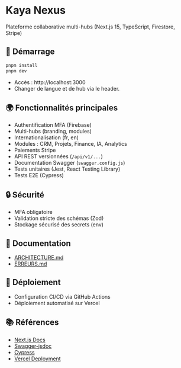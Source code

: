 # Kaya Nexus

Plateforme collaborative multi-hubs (Next.js 15, TypeScript, Firestore, Stripe)

## 🚀 Démarrage

```bash
pnpm install
pnpm dev
```

- Accès : http://localhost:3000
- Changer de langue et de hub via le header.

## 🌍 Fonctionnalités principales
- Authentification MFA (Firebase)
- Multi-hubs (branding, modules)
- Internationalisation (fr, en)
- Modules : CRM, Projets, Finance, IA, Analytics
- Paiements Stripe
- API REST versionnées (`/api/v1/...`)
- Documentation Swagger (`swagger.config.js`)
- Tests unitaires (Jest, React Testing Library)
- Tests E2E (Cypress)

## 🔒 Sécurité
- MFA obligatoire
- Validation stricte des schémas (Zod)
- Stockage sécurisé des secrets (env)

## 📝 Documentation
- [ARCHITECTURE.md](./ARCHITECTURE.md)
- [ERREURS.md](./ERREURS.md)

## 🚀 Déploiement
- Configuration CI/CD via GitHub Actions
- Déploiement automatisé sur Vercel

## 📚 Références
- [Next.js Docs](https://nextjs.org/docs)
- [Swagger-jsdoc](https://www.npmjs.com/package/swagger-jsdoc)
- [Cypress](https://docs.cypress.io/)
- [Vercel Deployment](https://vercel.com/docs)
